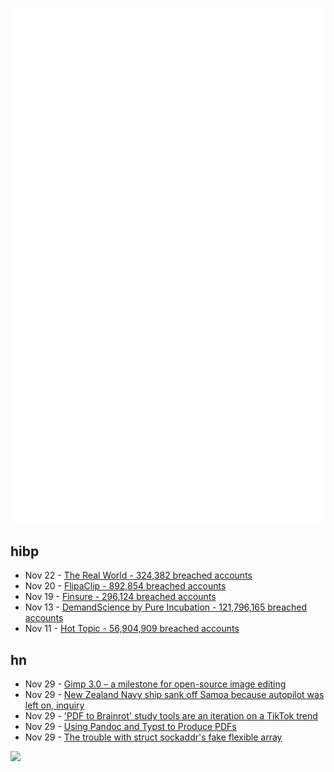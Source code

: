 ![Metrics](https://raw.githubusercontent.com/phixion/phixion/master/metrics.svg)

## hibp

<!--
for https://github.com/phixion/phixion/blob/main/.github/workflows/feeds.yml
-->
<!--START_SECTION:haveibeenpwnd-->
- Nov 22 - [The Real World - 324,382 breached accounts](https://haveibeenpwned.com/PwnedWebsites#TheRealWorld)
- Nov 20 - [FlipaClip - 892,854 breached accounts](https://haveibeenpwned.com/PwnedWebsites#FlipaClip)
- Nov 19 - [Finsure - 296,124 breached accounts](https://haveibeenpwned.com/PwnedWebsites#Finsure)
- Nov 13 - [DemandScience by Pure Incubation - 121,796,165 breached accounts](https://haveibeenpwned.com/PwnedWebsites#DemandScience)
- Nov 11 - [Hot Topic - 56,904,909 breached accounts](https://haveibeenpwned.com/PwnedWebsites#HotTopic)
<!--END_SECTION:haveibeenpwnd-->

## hn

<!--
for https://github.com/phixion/phixion/blob/main/.github/workflows/feeds.yml
-->
<!--START_SECTION:hn-->
- Nov 29 - [Gimp 3.0 – a milestone for open-source image editing](https://lwn.net/SubscriberLink/998793/6c8d00bd1b2a7948/)
- Nov 29 - [New Zealand Navy ship sank off Samoa because autopilot was left on, inquiry](https://www.theguardian.com/world/2024/nov/29/new-zealand-navy-ship-hmnzs-manawanui-sinking-autopilot-inquiry-ntwnfb)
- Nov 29 - ['PDF to Brainrot' study tools are an iteration on a TikTok trend](https://techcrunch.com/2024/11/20/pdf-to-brainrot-study-tools-are-a-strange-iteration-on-a-tiktok-trend/)
- Nov 29 - [Using Pandoc and Typst to Produce PDFs](https://imaginarytext.ca/posts/2024/pandoc-typst-tutorial/)
- Nov 29 - [The trouble with struct sockaddr's fake flexible array](https://lwn.net/Articles/997094/)
<!--END_SECTION:hn-->

<!--
for https://yhype.me
-->
![](https://hit.yhype.me/github/profile?user_id=13013670)
